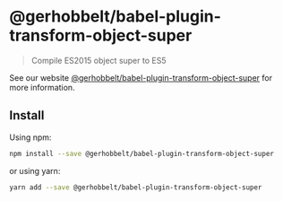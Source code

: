 # @gerhobbelt/babel-plugin-transform-object-super

> Compile ES2015 object super to ES5

See our website [@gerhobbelt/babel-plugin-transform-object-super](https://babeljs.io/docs/en/next/babel-plugin-transform-object-super.html) for more information.

## Install

Using npm:

```sh
npm install --save @gerhobbelt/babel-plugin-transform-object-super
```

or using yarn:

```sh
yarn add --save @gerhobbelt/babel-plugin-transform-object-super
```
